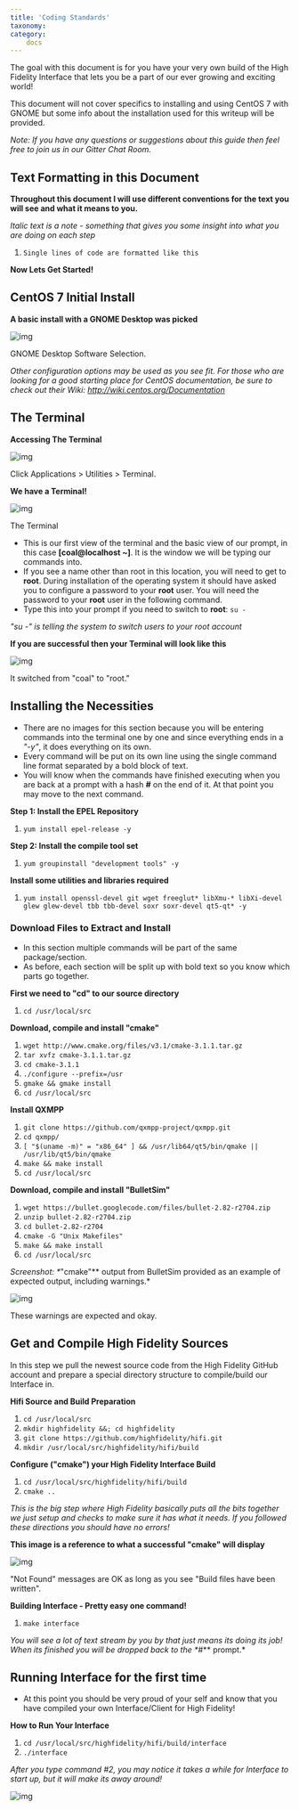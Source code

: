 ```yaml
---
title: 'Coding Standards'
taxonomy: 
category:
	docs
---
```


The goal with this document is for you have your very own build of the High Fidelity Interface that lets you be a part of our ever growing and exciting world!

This document will not cover specifics to installing and using CentOS 7 with GNOME but some info about the installation used for this writeup will be provided.

*Note: If you have any questions or suggestions about this guide then feel free to join us in our Gitter Chat Room.*

## Text Formatting in this Document

**Throughout this document I will use different conventions for the text you will see and what it means to you.**

*Italic text is a note - something that gives you some insight into what you are doing on each step*

1. `Single lines of code are formatted like this`

**Now Lets Get Started!**

## CentOS 7 Initial Install

**A basic install with a GNOME Desktop was picked**

![img](https://wiki.highfidelity.com/images/6/60/1CentOS7InstallType.jpg)

GNOME Desktop Software Selection.

*Other configuration options may be used as you see fit. For those who are looking for a good starting place for CentOS documentation, be sure to check out their Wiki: http://wiki.centos.org/Documentation*

## The Terminal

**Accessing The Terminal**

![img](https://wiki.highfidelity.com/images/0/0e/2CentOS7AccessTerminal.jpg)

Click Applications > Utilities > Terminal.

**We have a Terminal!**

![img](https://wiki.highfidelity.com/images/e/eb/3CentOS7FirstTerminal.jpg)

The Terminal

- This is our first view of the terminal and the basic view of our prompt, in this case **[coal@localhost ~]**. It is the window we will be typing our commands into.
- If you see a name other than root in this location, you will need to get to **root**. During installation of the operating system it should have asked you to configure a password to your **root** user. You will need the password to your **root** user in the following command.
- Type this into your prompt if you need to switch to **root**: `su -`

*"su -" is telling the system to switch users to your root account*

**If you are successful then your Terminal will look like this**

![img](https://wiki.highfidelity.com/images/e/ee/4CentOS7SU.jpg)

It switched from "coal" to "root."

## Installing the Necessities

- There are no images for this section because you will be entering commands into the terminal one by one and since everything ends in a *"-y"*, it does everything on its own.
- Every command will be put on its own line using the single command line format separated by a bold block of text.
- You will know when the commands have finished executing when you are back at a prompt with a hash **#** on the end of it. At that point you may move to the next command.

**Step 1: Install the EPEL Repository**

1. `yum install epel-release -y`

**Step 2: Install the compile tool set**

1. `yum groupinstall "development tools" -y`

**Install some utilities and libraries required**

1. `yum install openssl-devel git wget freeglut* libXmu-* libXi-devel glew glew-devel tbb tbb-devel soxr soxr-devel qt5-qt* -y`

### Download Files to Extract and Install

- In this section multiple commands will be part of the same package/section.
- As before, each section will be split up with bold text so you know which parts go together.

**First we need to "cd" to our source directory**

1. `cd /usr/local/src`

**Download, compile and install "cmake"**

1. `wget http://www.cmake.org/files/v3.1/cmake-3.1.1.tar.gz`
2. `tar xvfz cmake-3.1.1.tar.gz`
3. `cd cmake-3.1.1`
4. `./configure --prefix=/usr`
5. `gmake && gmake install`
6. `cd /usr/local/src`

**Install QXMPP**

1. `git clone https://github.com/qxmpp-project/qxmpp.git`
2. `cd qxmpp/`
3. `[ "$(uname -m)" = "x86_64" ] && /usr/lib64/qt5/bin/qmake || /usr/lib/qt5/bin/qmake`
4. `make && make install`
5. `cd /usr/local/src`

**Download, compile and install "BulletSim"**

1. `wget https://bullet.googlecode.com/files/bullet-2.82-r2704.zip`
2. `unzip bullet-2.82-r2704.zip`
3. `cd bullet-2.82-r2704`
4. `cmake -G "Unix Makefiles"`
5. `make && make install`
6. `cd /usr/local/src`

*Screenshot: \**"cmake"** output from BulletSim provided as an example of expected output, including warnings.*

![img](https://wiki.highfidelity.com/images/9/95/5CentOS7BulletSim.jpg)

These warnings are expected and okay.

## Get and Compile High Fidelity Sources

In this step we pull the newest source code from the High Fidelity GitHub account and prepare a special directory structure to compile/build our Interface in.

**Hifi Source and Build Preparation**

1. `cd /usr/local/src`
2. `mkdir highfidelity &&; cd highfidelity`
3. `git clone https://github.com/highfidelity/hifi.git`
4. `mkdir /usr/local/src/highfidelity/hifi/build`

**Configure ("cmake") your High Fidelity Interface Build**

1. `cd /usr/local/src/highfidelity/hifi/build`
2. `cmake ..`

*This is the big step where High Fidelity basically puts all the bits together we just setup and checks to make sure it has what it needs. If you followed these directions you should have no errors!*

**This image is a reference to what a successful "cmake" will display**

![img](https://wiki.highfidelity.com/images/8/8b/6CentOS7CmakeIgnore.jpg)

"Not Found" messages are OK as long as you see "Build files have been written".

**Building Interface - Pretty easy one command!**

1. `make interface`

*You will see a lot of text stream by you by that just means its doing its job! When its finished you will be dropped back to the \**#** prompt.*

## Running Interface for the first time

- At this point you should be very proud of your self and know that you have compiled your own Interface/Client for High Fidelity!

**How to Run Your Interface**

1. `cd /usr/local/src/highfidelity/hifi/build/interface`
2. `./interface`

*After you type command #2, you may notice it takes a while for Interface to start up, but it will make its away around!*

![img](https://wiki.highfidelity.com/images/thumb/c/c5/7CentOS7TheInterface.jpg/600px-7CentOS7TheInterface.jpg)